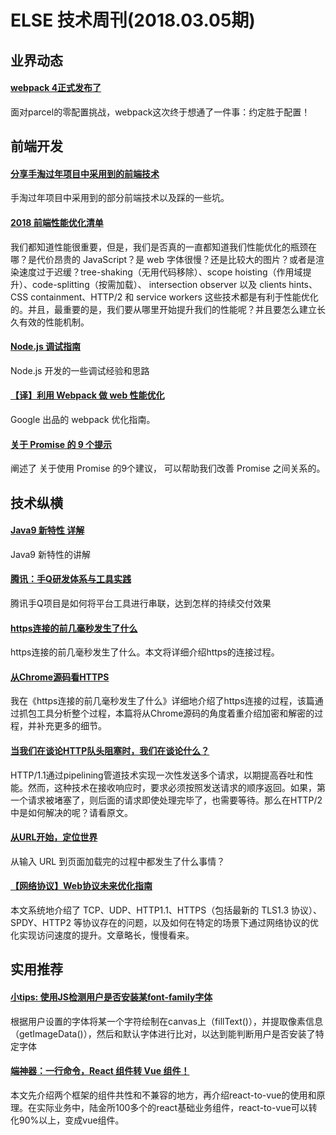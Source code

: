 # ELSE 技术周刊(2018.03.05期)

## 业界动态

#### [webpack 4正式发布了](https://medium.com/webpack/webpack-4-released-today-6cdb994702d4)
面对parcel的零配置挑战，webpack这次终于想通了一件事：约定胜于配置！

## 前端开发

#### [分享手淘过年项目中采用到的前端技术](https://www.w3cplus.com/css/taobao-2018-year.html)

手淘过年项目中采用到的部分前端技术以及踩的一些坑。


#### [2018 前端性能优化清单](https://juejin.im/post/5a966bd16fb9a0635172a50a)
我们都知道性能很重要，但是，我们是否真的一直都知道我们性能优化的瓶颈在哪？是代价昂贵的 JavaScript？是 web 字体很慢？还是比较大的图片？或者是渲染速度过于迟缓？tree-shaking（无用代码移除）、scope hoisting（作用域提升）、code-splitting（按需加载）、 intersection observer 以及 clients hints、CSS containment、HTTP/2 和 service workers 这些技术都是有利于性能优化的。并且，最重要的是，我们要从哪里开始提升我们的性能呢？并且要怎么建立长久有效的性能机制。

#### [Node.js 调试指南](https://github.com/nswbmw/node-in-debugging)

Node.js 开发的一些调试经验和思路


#### [【译】利用 Webpack 做 web 性能优化](https://jdc.jd.com/archives/212022)

Google 出品的 webpack 优化指南。

#### [关于 Promise 的 9 个提示](https://github.com/xitu/gold-miner/blob/master/TODO/promising-promise-tips.md)
阐述了 关于使用 Promise 的9个建议， 可以帮助我们改善 Promise 之间关系的。

## 技术纵横

#### [Java9 新特性 详解](https://my.oschina.net/u/3209213/blog/1622984)
Java9 新特性的讲解

#### [腾讯：手Q研发体系与工具实践](https://mp.weixin.qq.com/s/JeBv04N9-D_zFo4ShOyO0Q)

腾讯手Q项目是如何将平台工具进行串联，达到怎样的持续交付效果


#### [https连接的前几毫秒发生了什么](https://fed.renren.com/2017/02/03/https/)

https连接的前几毫秒发生了什么。本文将详细介绍https的连接过程。

#### [从Chrome源码看HTTPS](https://zhuanlan.zhihu.com/p/34041372)

我在《https连接的前几毫秒发生了什么》详细地介绍了https连接的过程，该篇通过抓包工具分析整个过程，本篇将从Chrome源码的角度着重介绍加密和解密的过程，并补充更多的细节。

#### [当我们在谈论HTTP队头阻塞时，我们在谈论什么？](https://mp.weixin.qq.com/s?__biz=MzIyNjE4NjI2Nw==&mid=2652560256&idx=1&sn=7d2c5431152726c966430a5e5ed18b9d&chksm=f39a3ef4c4edb7e281a09338aadf6b3d60a7ff7e28d86543887c90901b4b61d360d6a240fe42&mpshare=1&scene=1&srcid=0301PUu6vdomOfo6jT8OAcCW#rd)
HTTP/1.1通过pipelining管道技术实现一次性发送多个请求，以期提高吞吐和性能。然而，这种技术在接收响应时，要求必须按照发送请求的顺序返回。如果，第一个请求被堵塞了，则后面的请求即使处理完毕了，也需要等待。那么在HTTP/2中是如何解决的呢？请看原文。

#### [从URL开始，定位世界](http://insights.thoughtworks.cn/url-locates-the-world/)

从输入 URL 到页面加载完的过程中都发生了什么事情？

#### [【网络协议】Web协议未来优化指南](https://zhuanlan.zhihu.com/p/33940885)
本文系统地介绍了 TCP、UDP、HTTP1.1、HTTPS（包括最新的 TLS1.3 协议）、SPDY、HTTP2 等协议存在的问题，以及如何在特定的场景下通过网络协议的优化实现访问速度的提升。文章略长，慢慢看来。

## 实用推荐

#### [小tips: 使用JS检测用户是否安装某font-family字体](http://www.zhangxinxu.com/wordpress/2018/02/js-detect-suppot-font-family/)

根据用户设置的字体将某一个字符绘制在canvas上（fillText()），并提取像素信息（getImageData()），然后和默认字体进行比对，以达到能判断用户是否安装了特定字体

#### [端神器：一行命令，React 组件转 Vue 组件！](https://zhuanlan.zhihu.com/p/33928357)
本文先介绍两个框架的组件共性和不兼容的地方，再介绍react-to-vue的使用和原理。在实际业务中，陆金所100多个的react基础业务组件，react-to-vue可以转化90%以上，变成vue组件。
